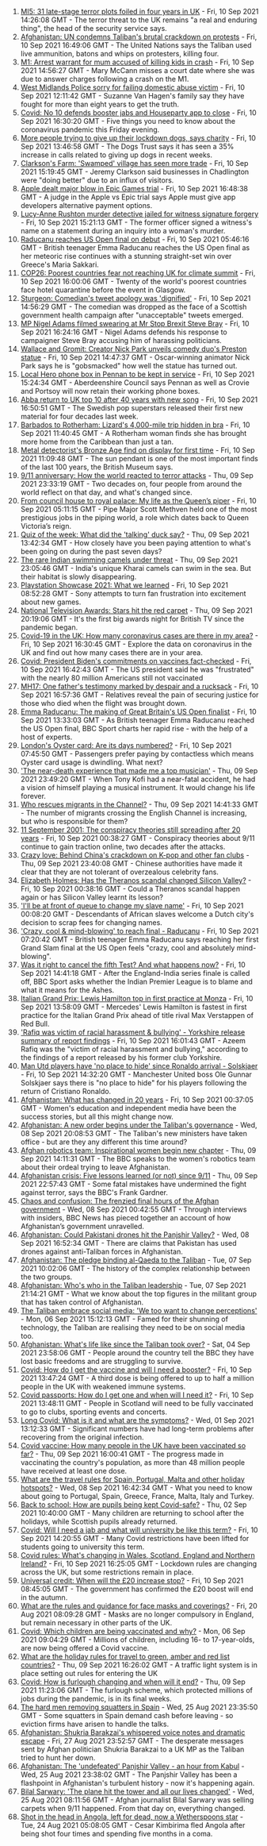 1. [MI5: 31 late-stage terror plots foiled in four years in UK](https://www.bbc.co.uk/news/uk-58512901?at_medium=RSS&at_campaign=KARANGA) - Fri, 10 Sep 2021 14:26:08 GMT - The terror threat to the UK remains "a real and enduring thing", the head of the security service says.
2. [Afghanistan: UN condemns Taliban's brutal crackdown on protests](https://www.bbc.co.uk/news/world-asia-58520146?at_medium=RSS&at_campaign=KARANGA) - Fri, 10 Sep 2021 16:49:06 GMT - The United Nations says the Taliban used live ammunition, batons and whips on protesters, killing four.
3. [M1: Arrest warrant for mum accused of killing kids in crash](https://www.bbc.co.uk/news/uk-england-beds-bucks-herts-58515732?at_medium=RSS&at_campaign=KARANGA) - Fri, 10 Sep 2021 14:56:27 GMT - Mary McCann misses a court date where she was due to answer charges following a crash on the M1.
4. [West Midlands Police sorry for failing domestic abuse victim](https://www.bbc.co.uk/news/uk-england-birmingham-58515401?at_medium=RSS&at_campaign=KARANGA) - Fri, 10 Sep 2021 12:11:42 GMT - Suzanne Van Hagen's family say they have fought for more than eight years to get the truth.
5. [Covid: No 10 defends booster jabs and Houseparty app to close](https://www.bbc.co.uk/news/uk-58517851?at_medium=RSS&at_campaign=KARANGA) - Fri, 10 Sep 2021 16:30:20 GMT - Five things you need to know about the coronavirus pandemic this Friday evening.
6. [More people trying to give up their lockdown dogs, says charity](https://www.bbc.co.uk/news/uk-58518892?at_medium=RSS&at_campaign=KARANGA) - Fri, 10 Sep 2021 13:46:58 GMT - The Dogs Trust says it has seen a 35% increase in calls related to giving up dogs in recent weeks.
7. [Clarkson's Farm: 'Swamped' village has seen more trade](https://www.bbc.co.uk/news/uk-england-oxfordshire-58519620?at_medium=RSS&at_campaign=KARANGA) - Fri, 10 Sep 2021 15:19:45 GMT - Jeremy Clarkson said businesses in Chadlington were "doing better" due to an influx of visitors.
8. [Apple dealt major blow in Epic Games trial](https://www.bbc.co.uk/news/technology-58522588?at_medium=RSS&at_campaign=KARANGA) - Fri, 10 Sep 2021 16:48:38 GMT - A judge in the Apple vs Epic trial says Apple must give app developers alternative payment options.
9. [Lucy-Anne Rushton murder detective jailed for witness signature forgery](https://www.bbc.co.uk/news/uk-england-hampshire-58516654?at_medium=RSS&at_campaign=KARANGA) - Fri, 10 Sep 2021 15:21:13 GMT - The former officer signed a witness's name on a statement during an inquiry into a woman's murder.
10. [Raducanu reaches US Open final on debut](https://www.bbc.co.uk/sport/tennis/58511033?at_medium=RSS&at_campaign=KARANGA) - Fri, 10 Sep 2021 05:46:16 GMT - British teenager Emma Raducanu reaches the US Open final as her meteoric rise continues with a stunning straight-set win over Greece's Maria Sakkari.
11. [COP26: Poorest countries fear not reaching UK for climate summit](https://www.bbc.co.uk/news/uk-58360996?at_medium=RSS&at_campaign=KARANGA) - Fri, 10 Sep 2021 16:00:06 GMT - Twenty of the world's poorest countries face hotel quarantine before the event in Glasgow.
12. [Sturgeon: Comedian's tweet apology was 'dignified'](https://www.bbc.co.uk/news/uk-scotland-scotland-politics-58513670?at_medium=RSS&at_campaign=KARANGA) - Fri, 10 Sep 2021 14:56:29 GMT - The comedian was dropped as the face of a Scottish government health campaign after "unacceptable" tweets emerged.
13. [MP Nigel Adams filmed swearing at Mr Stop Brexit Steve Bray](https://www.bbc.co.uk/news/uk-england-york-north-yorkshire-58518526?at_medium=RSS&at_campaign=KARANGA) - Fri, 10 Sep 2021 16:24:16 GMT - Nigel Adams defends his response to campaigner Steve Bray accusing him of harassing politicians.
14. [Wallace and Gromit: Creator Nick Park unveils comedy duo's Preston statue](https://www.bbc.co.uk/news/uk-england-lancashire-58516735?at_medium=RSS&at_campaign=KARANGA) - Fri, 10 Sep 2021 14:47:37 GMT - Oscar-winning animator Nick Park says he is "gobsmacked" how well the statue has turned out.
15. [Local Hero phone box in Pennan to be kept in service](https://www.bbc.co.uk/news/uk-scotland-north-east-orkney-shetland-58516327?at_medium=RSS&at_campaign=KARANGA) - Fri, 10 Sep 2021 15:24:34 GMT - Aberdeenshire Council says Pennan as well as Crovie and Portsoy will now retain their working phone boxes.
16. [Abba return to UK top 10 after 40 years with new song](https://www.bbc.co.uk/news/entertainment-arts-58520198?at_medium=RSS&at_campaign=KARANGA) - Fri, 10 Sep 2021 16:50:51 GMT - The Swedish pop superstars released their first new material for four decades last week.
17. [Barbados to Rotherham: Lizard's 4,000-mile trip hidden in bra](https://www.bbc.co.uk/news/uk-england-south-yorkshire-58516337?at_medium=RSS&at_campaign=KARANGA) - Fri, 10 Sep 2021 11:40:45 GMT - A Rotherham woman finds she has brought more home from the Caribbean than just a tan.
18. [Metal detectorist's Bronze Age find on display for first time](https://www.bbc.co.uk/news/uk-england-shropshire-58508163?at_medium=RSS&at_campaign=KARANGA) - Fri, 10 Sep 2021 11:09:48 GMT - The sun pendant is one of the most important finds of the last 100 years, the British Museum says.
19. [9/11 anniversary: How the world reacted to terror attacks](https://www.bbc.co.uk/news/world-us-canada-58509703?at_medium=RSS&at_campaign=KARANGA) - Thu, 09 Sep 2021 23:33:19 GMT - Two decades on, four people from around the world reflect on that day, and what's changed since.
20. [From council house to royal palace: My life as the Queen’s piper](https://www.bbc.co.uk/news/uk-scotland-58476253?at_medium=RSS&at_campaign=KARANGA) - Fri, 10 Sep 2021 05:11:15 GMT - Pipe Major Scott Methven held one of the most prestigious jobs in the piping world, a role which dates back to Queen Victoria’s reign.
21. [Quiz of the week: What did the 'talking' duck say?](https://www.bbc.co.uk/news/world-58472583?at_medium=RSS&at_campaign=KARANGA) - Thu, 09 Sep 2021 13:42:34 GMT - How closely have you been paying attention to what's been going on during the past seven days?
22. [The rare Indian swimming camels under threat](https://www.bbc.co.uk/news/world-asia-india-58498881?at_medium=RSS&at_campaign=KARANGA) - Thu, 09 Sep 2021 23:05:46 GMT - India's unique Kharai camels can swim in the sea. But their habitat is slowly disappearing.
23. [Playstation Showcase 2021: What we learned](https://www.bbc.co.uk/news/newsbeat-58513874?at_medium=RSS&at_campaign=KARANGA) - Fri, 10 Sep 2021 08:52:28 GMT - Sony attempts to turn fan frustration into excitement about new games.
24. [National Television Awards: Stars hit the red carpet](https://www.bbc.co.uk/news/entertainment-arts-58508240?at_medium=RSS&at_campaign=KARANGA) - Thu, 09 Sep 2021 20:19:06 GMT - It's the first big awards night for British TV since the pandemic began.
25. [Covid-19 in the UK: How many coronavirus cases are there in my area?](https://www.bbc.co.uk/news/uk-51768274?at_medium=RSS&at_campaign=KARANGA) - Fri, 10 Sep 2021 16:30:45 GMT - Explore the data on coronavirus in the UK and find out how many cases there are in your area.
26. [Covid: President Biden's commitments on vaccines fact-checked](https://www.bbc.co.uk/news/58516873?at_medium=RSS&at_campaign=KARANGA) - Fri, 10 Sep 2021 16:42:43 GMT - The US president said he was "frustrated" with the nearly 80 million Americans still not vaccinated
27. [MH17: One father's testimony marked by despair and a rucksack](https://www.bbc.co.uk/news/world-europe-58518606?at_medium=RSS&at_campaign=KARANGA) - Fri, 10 Sep 2021 16:57:36 GMT - Relatives reveal the pain of securing justice for those who died when the flight was brought down.
28. [Emma Raducanu: The making of Great Britain's US Open finalist](https://www.bbc.co.uk/sport/tennis/58510368?at_medium=RSS&at_campaign=KARANGA) - Fri, 10 Sep 2021 13:33:03 GMT - As British teenager Emma Raducanu reached the US Open final, BBC Sport charts her rapid rise - with the help of a host of experts.
29. [London's Oyster card: Are its days numbered?](https://www.bbc.co.uk/news/uk-england-london-58197631?at_medium=RSS&at_campaign=KARANGA) - Fri, 10 Sep 2021 07:45:50 GMT - Passengers prefer paying by contactless which means Oyster card usage is dwindling. What next?
30. ['The near-death experience that made me a top musician'](https://www.bbc.co.uk/news/stories-58465559?at_medium=RSS&at_campaign=KARANGA) - Thu, 09 Sep 2021 23:49:20 GMT - When Tony Kofi had a near-fatal accident, he had a vision of himself playing a musical instrument. It would change his life forever.
31. [Who rescues migrants in the Channel?](https://www.bbc.co.uk/news/uk-46758600?at_medium=RSS&at_campaign=KARANGA) - Thu, 09 Sep 2021 14:41:33 GMT - The number of migrants crossing the English Channel is increasing, but who is responsible for them?
32. [11 September 2001: The conspiracy theories still spreading after 20 years](https://www.bbc.co.uk/news/58469600?at_medium=RSS&at_campaign=KARANGA) - Fri, 10 Sep 2021 00:38:27 GMT - Conspiracy theories about 9/11 continue to gain traction online, two decades after the attacks.
33. [Crazy love: Behind China's crackdown on K-pop and other fan clubs](https://www.bbc.co.uk/news/world-asia-china-58459318?at_medium=RSS&at_campaign=KARANGA) - Thu, 09 Sep 2021 23:40:08 GMT - Chinese authorities have made it clear that they are not tolerant of overzealous celebrity fans.
34. [Elizabeth Holmes: Has the Theranos scandal changed Silicon Valley?](https://www.bbc.co.uk/news/technology-58469882?at_medium=RSS&at_campaign=KARANGA) - Fri, 10 Sep 2021 00:38:16 GMT - Could a Theranos scandal happen again or has Silicon Valley learnt its lesson?
35. ['I'll be at front of queue to change my slave name'](https://www.bbc.co.uk/news/world-europe-58492848?at_medium=RSS&at_campaign=KARANGA) - Fri, 10 Sep 2021 00:08:20 GMT - Descendants of African slaves welcome a Dutch city's decision to scrap fees for changing names.
36. ['Crazy, cool & mind-blowing' to reach final - Raducanu](https://www.bbc.co.uk/sport/tennis/58510530?at_medium=RSS&at_campaign=KARANGA) - Fri, 10 Sep 2021 07:20:42 GMT - British teenager Emma Raducanu says reaching her first Grand Slam final at the US Open feels "crazy, cool and absolutely mind-blowing".
37. [Was it right to cancel the fifth Test? And what happens now?](https://www.bbc.co.uk/sport/cricket/58517891?at_medium=RSS&at_campaign=KARANGA) - Fri, 10 Sep 2021 14:41:18 GMT - After the England-India series finale is called off, BBC Sport asks whether the Indian Premier League is to blame and what it means for the Ashes.
38. [Italian Grand Prix: Lewis Hamilton top in first practice at Monza](https://www.bbc.co.uk/sport/formula1/58518984?at_medium=RSS&at_campaign=KARANGA) - Fri, 10 Sep 2021 13:58:09 GMT - Mercedes' Lewis Hamilton is fastest in first practice for the Italian Grand Prix ahead of title rival Max Verstappen of Red Bull.
39. ['Rafiq was victim of racial harassment & bullying' - Yorkshire release summary of report findings](https://www.bbc.co.uk/sport/cricket/58514665?at_medium=RSS&at_campaign=KARANGA) - Fri, 10 Sep 2021 16:01:43 GMT - Azeem Rafiq was the "victim of racial harassment and bullying," according to the findings of a report released by his former club Yorkshire.
40. [Man Utd players have 'no place to hide' since Ronaldo arrival - Solskjaer](https://www.bbc.co.uk/sport/football/58512713?at_medium=RSS&at_campaign=KARANGA) - Fri, 10 Sep 2021 14:32:20 GMT - Manchester United boss Ole Gunnar Solskjaer says there is "no place to hide" for his players following the return of Cristiano Ronaldo.
41. [Afghanistan: What has changed in 20 years](https://www.bbc.co.uk/news/world-asia-58505044?at_medium=RSS&at_campaign=KARANGA) - Fri, 10 Sep 2021 00:37:05 GMT - Women's education and independent media have been the success stories, but all this might change now.
42. [Afghanistan: A new order begins under the Taliban's governance](https://www.bbc.co.uk/news/world-asia-58495112?at_medium=RSS&at_campaign=KARANGA) - Wed, 08 Sep 2021 20:08:53 GMT - The Taliban's new ministers have taken office - but are they any different this time around?
43. [Afghan robotics team: Inspirational women begin new chapter](https://www.bbc.co.uk/news/world-asia-58496148?at_medium=RSS&at_campaign=KARANGA) - Thu, 09 Sep 2021 14:11:31 GMT - The BBC speaks to the women's robotics team about their ordeal trying to leave Afghanistan.
44. [Afghanistan crisis: Five lessons learned (or not) since 9/11](https://www.bbc.co.uk/news/world-asia-58502199?at_medium=RSS&at_campaign=KARANGA) - Thu, 09 Sep 2021 22:57:43 GMT - Some fatal mistakes have undermined the fight against terror, says the BBC's Frank Gardner.
45. [Chaos and confusion: The frenzied final hours of the Afghan government](https://www.bbc.co.uk/news/world-asia-58477131?at_medium=RSS&at_campaign=KARANGA) - Wed, 08 Sep 2021 00:42:55 GMT - Through interviews with insiders, BBC News has pieced together an account of how Afghanistan’s government unravelled.
46. [Afghanistan: Could Pakistani drones hit the Panjshir Valley?](https://www.bbc.co.uk/news/58480299?at_medium=RSS&at_campaign=KARANGA) - Wed, 08 Sep 2021 16:52:34 GMT - There are claims that Pakistan has used drones against anti-Taliban forces in Afghanistan.
47. [Afghanistan: The pledge binding al-Qaeda to the Taliban](https://www.bbc.co.uk/news/world-asia-58473574?at_medium=RSS&at_campaign=KARANGA) - Tue, 07 Sep 2021 10:02:06 GMT - The history of the complex relationship between the two groups.
48. [Afghanistan: Who's who in the Taliban leadership](https://www.bbc.co.uk/news/world-asia-58235639?at_medium=RSS&at_campaign=KARANGA) - Tue, 07 Sep 2021 21:14:21 GMT - What we know about the top figures in the militant group that has taken control of Afghanistan.
49. [The Taliban embrace social media: 'We too want to change perceptions'](https://www.bbc.co.uk/news/world-asia-58466939?at_medium=RSS&at_campaign=KARANGA) - Mon, 06 Sep 2021 15:12:13 GMT - Famed for their shunning of technology, the Taliban are realising they need to be on social media too.
50. [Afghanistan: What's life like since the Taliban took over?](https://www.bbc.co.uk/news/world-asia-58434735?at_medium=RSS&at_campaign=KARANGA) - Sat, 04 Sep 2021 23:58:06 GMT - People around the country tell the BBC they have lost basic freedoms and are struggling to survive.
51. [Covid: How do I get the vaccine and will I need a booster?](https://www.bbc.co.uk/news/health-55045639?at_medium=RSS&at_campaign=KARANGA) - Fri, 10 Sep 2021 13:47:24 GMT - A third dose is being offered to up to half a million people in the UK with weakened immune systems.
52. [Covid passports: How do I get one and when will I need it?](https://www.bbc.co.uk/news/explainers-55718553?at_medium=RSS&at_campaign=KARANGA) - Fri, 10 Sep 2021 13:48:11 GMT - People in Scotland will need to be fully vaccinated to go to clubs, sporting events and concerts.
53. [Long Covid: What is it and what are the symptoms?](https://www.bbc.co.uk/news/health-57833394?at_medium=RSS&at_campaign=KARANGA) - Wed, 01 Sep 2021 13:12:33 GMT - Significant numbers have had long-term problems after recovering from the original infection.
54. [Covid vaccine: How many people in the UK have been vaccinated so far?](https://www.bbc.co.uk/news/health-55274833?at_medium=RSS&at_campaign=KARANGA) - Thu, 09 Sep 2021 16:00:41 GMT - The progress made in vaccinating the country's population, as more than 48 million people have received at least one dose.
55. [What are the travel rules for Spain, Portugal, Malta and other holiday hotspots?](https://www.bbc.co.uk/news/explainers-56997931?at_medium=RSS&at_campaign=KARANGA) - Wed, 08 Sep 2021 16:42:34 GMT - What you need to know about going to Portugal, Spain, Greece, France, Malta, Italy and Turkey.
56. [Back to school: How are pupils being kept Covid-safe?](https://www.bbc.co.uk/news/education-51643556?at_medium=RSS&at_campaign=KARANGA) - Thu, 02 Sep 2021 10:40:00 GMT - Many children are returning to school after the holidays, while Scottish pupils already returned.
57. [Covid: Will I need a jab and what will university be like this term?](https://www.bbc.co.uk/news/explainers-52753913?at_medium=RSS&at_campaign=KARANGA) - Fri, 10 Sep 2021 14:20:55 GMT - Many Covid restrictions have been lifted for students going to university this term.
58. [Covid rules: What's changing in Wales, Scotland, England and Northern Ireland?](https://www.bbc.co.uk/news/explainers-52530518?at_medium=RSS&at_campaign=KARANGA) - Fri, 10 Sep 2021 16:25:05 GMT - Lockdown rules are changing across the UK, but some restrictions remain in place.
59. [Universal credit: When will the £20 increase stop?](https://www.bbc.co.uk/news/uk-41487126?at_medium=RSS&at_campaign=KARANGA) - Fri, 10 Sep 2021 08:45:05 GMT - The government has confirmed the £20 boost will end in the autumn.
60. [What are the rules and guidance for face masks and coverings?](https://www.bbc.co.uk/news/health-51205344?at_medium=RSS&at_campaign=KARANGA) - Fri, 20 Aug 2021 08:09:28 GMT - Masks are no longer compulsory in England, but remain necessary in other parts of the UK.
61. [Covid: Which children are being vaccinated and why?](https://www.bbc.co.uk/news/health-57888429?at_medium=RSS&at_campaign=KARANGA) - Mon, 06 Sep 2021 09:04:29 GMT - Millions of children, including 16- to 17-year-olds, are now being offered a Covid vaccine.
62. [What are the holiday rules for travel to green, amber and red list countries?](https://www.bbc.co.uk/news/explainers-52544307?at_medium=RSS&at_campaign=KARANGA) - Thu, 09 Sep 2021 16:26:02 GMT - A traffic light system is in place setting out rules for entering the UK
63. [Covid: How is furlough changing and when will it end?](https://www.bbc.co.uk/news/explainers-52135342?at_medium=RSS&at_campaign=KARANGA) - Thu, 09 Sep 2021 11:23:06 GMT - The furlough scheme, which protected millions of jobs during the pandemic, is in its final weeks.
64. [The hard men removing squatters in Spain](https://www.bbc.co.uk/news/stories-58310532?at_medium=RSS&at_campaign=KARANGA) - Wed, 25 Aug 2021 23:35:50 GMT - Some squatters in Spain demand cash before leaving - so eviction firms have arisen to handle the talks.
65. [Afghanistan: Shukria Barakzai's whispered voice notes and dramatic escape](https://www.bbc.co.uk/news/world-asia-58345901?at_medium=RSS&at_campaign=KARANGA) - Fri, 27 Aug 2021 23:52:57 GMT - The desperate messages sent by Afghan politician Shukria Barakzai to a UK MP as the Taliban tried to hunt her down.
66. [Afghanistan: The 'undefeated' Panjshir Valley - an hour from Kabul](https://www.bbc.co.uk/news/world-asia-58329527?at_medium=RSS&at_campaign=KARANGA) - Wed, 25 Aug 2021 23:38:02 GMT - The Panjshir Valley has been a flashpoint in Afghanistan's turbulent history - now it's happening again.
67. [Bilal Sarwary: 'The plane hit the tower and all our lives changed'](https://www.bbc.co.uk/news/world-south-asia-58071592?at_medium=RSS&at_campaign=KARANGA) - Wed, 25 Aug 2021 08:11:56 GMT - Afghan journalist Bilal Sarwary was selling carpets when 9/11 happened. From that day on, everything changed.
68. [Shot in the head in Angola, left for dead, now a Wetherspoons star](https://www.bbc.co.uk/news/uk-58266180?at_medium=RSS&at_campaign=KARANGA) - Tue, 24 Aug 2021 05:08:05 GMT - Cesar Kimbirima fled Angola after being shot four times and spending five months in a coma.
